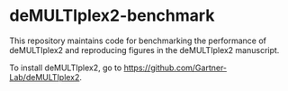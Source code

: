 # deMULTIplex2-benchmark

This repository maintains code for benchmarking the performance of deMULTIplex2 and reproducing figures in the deMULTIplex2 manuscript. 

To install deMULTIplex2, go to https://github.com/Gartner-Lab/deMULTIplex2.

